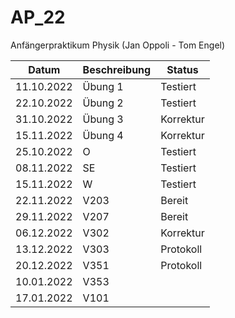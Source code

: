 # AP_22
Anfängerpraktikum Physik (Jan Oppoli - Tom Engel)

| Datum       | Beschreibung| Status      |
| ----------- | ----------- | ----------- |
| 11.10.2022  | Übung 1     | Testiert    |
| 22.10.2022  | Übung 2     | Testiert    |
| 31.10.2022  | Übung 3     | Korrektur   |
| 15.11.2022  | Übung 4     | Korrektur   |
| 25.10.2022  | O           | Testiert    |
| 08.11.2022  | SE          | Testiert    |
| 15.11.2022  | W           | Testiert    |
| 22.11.2022  | V203        | Bereit      |
| 29.11.2022  | V207        | Bereit      |
| 06.12.2022  | V302        | Korrektur   |
| 13.12.2022  | V303        | Protokoll   |
| 20.12.2022  | V351        | Protokoll   |
| 10.01.2022  | V353        |             |
| 17.01.2022  | V101        |             |
